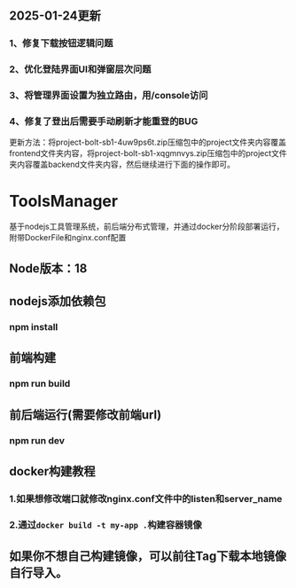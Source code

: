 ## 2025-01-24更新
### 1、修复下载按钮逻辑问题
### 2、优化登陆界面UI和弹窗层次问题
### 3、将管理界面设置为独立路由，用/console访问
### 4、修复了登出后需要手动刷新才能重登的BUG
更新方法：将project-bolt-sb1-4uw9ps6t.zip压缩包中的project文件夹内容覆盖frontend文件夹内容，将project-bolt-sb1-xqgmnvys.zip压缩包中的project文件夹内容覆盖backend文件夹内容，然后继续进行下面的操作即可。

# ToolsManager
基于nodejs工具管理系统，前后端分布式管理，并通过docker分阶段部署运行，附带DockerFile和nginx.conf配置
## Node版本：18
## nodejs添加依赖包
### npm install
## 前端构建
### npm run build
## 前后端运行(需要修改前端url)
### npm run dev

## docker构建教程
### 1.如果想修改端口就修改nginx.conf文件中的listen和server_name
### 2.通过```docker build -t my-app .```构建容器镜像

## 如果你不想自己构建镜像，可以前往Tag下载本地镜像自行导入。
